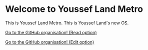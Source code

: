 [To GitHub organisation (Read)]: ..
[To GitHub organisation (Edit)]: ../../..

# Welcome to Youssef Land Metro
This is Youssef Land Metro. This is Youssef Land's new OS.

[Go to the GitHub organisation! (Read option)][To GitHub organisation (Read)]

[Go to the GitHub organisation! (Edit option)][To GitHub organisation (Edit)]
